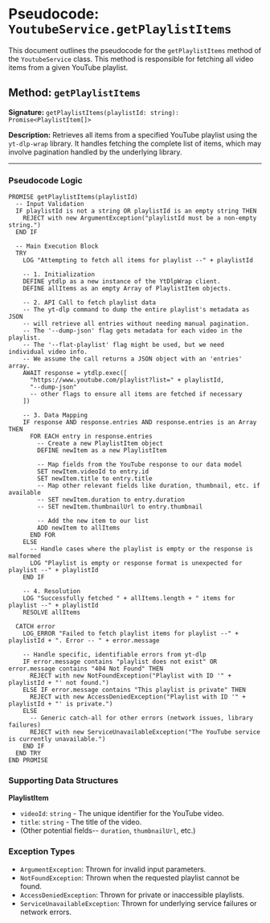 # Pseudocode: `YoutubeService.getPlaylistItems`

This document outlines the pseudocode for the `getPlaylistItems` method of the `YoutubeService` class. This method is responsible for fetching all video items from a given YouTube playlist.

## Method: `getPlaylistItems`

**Signature:** `getPlaylistItems(playlistId: string): Promise<PlaylistItem[]>`

**Description:** Retrieves all items from a specified YouTube playlist using the `yt-dlp-wrap` library. It handles fetching the complete list of items, which may involve pagination handled by the underlying library.

---

### Pseudocode Logic

```plaintext
PROMISE getPlaylistItems(playlistId)
  -- Input Validation
  IF playlistId is not a string OR playlistId is an empty string THEN
    REJECT with new ArgumentException("playlistId must be a non-empty string.")
  END IF

  -- Main Execution Block
  TRY
    LOG "Attempting to fetch all items for playlist --" + playlistId

    -- 1. Initialization
    DEFINE ytdlp as a new instance of the YtDlpWrap client.
    DEFINE allItems as an empty Array of PlaylistItem objects.

    -- 2. API Call to fetch playlist data
    -- The yt-dlp command to dump the entire playlist's metadata as JSON
    -- will retrieve all entries without needing manual pagination.
    -- The '--dump-json' flag gets metadata for each video in the playlist.
    -- The '--flat-playlist' flag might be used, but we need individual video info.
    -- We assume the call returns a JSON object with an 'entries' array.
    AWAIT response = ytdlp.exec([
      "https://www.youtube.com/playlist?list=" + playlistId,
      "--dump-json"
      -- other flags to ensure all items are fetched if necessary
    ])

    -- 3. Data Mapping
    IF response AND response.entries AND response.entries is an Array THEN
      FOR EACH entry in response.entries
        -- Create a new PlaylistItem object
        DEFINE newItem as a new PlaylistItem

        -- Map fields from the YouTube response to our data model
        SET newItem.videoId to entry.id
        SET newItem.title to entry.title
        -- Map other relevant fields like duration, thumbnail, etc. if available
        -- SET newItem.duration to entry.duration
        -- SET newItem.thumbnailUrl to entry.thumbnail

        -- Add the new item to our list
        ADD newItem to allItems
      END FOR
    ELSE
      -- Handle cases where the playlist is empty or the response is malformed
      LOG "Playlist is empty or response format is unexpected for playlist --" + playlistId
    END IF

    -- 4. Resolution
    LOG "Successfully fetched " + allItems.length + " items for playlist --" + playlistId
    RESOLVE allItems

  CATCH error
    LOG_ERROR "Failed to fetch playlist items for playlist --" + playlistId + ". Error -- " + error.message

    -- Handle specific, identifiable errors from yt-dlp
    IF error.message contains "playlist does not exist" OR error.message contains "404 Not Found" THEN
      REJECT with new NotFoundException("Playlist with ID '" + playlistId + "' not found.")
    ELSE IF error.message contains "This playlist is private" THEN
      REJECT with new AccessDeniedException("Playlist with ID '" + playlistId + "' is private.")
    ELSE
      -- Generic catch-all for other errors (network issues, library failures)
      REJECT with new ServiceUnavailableException("The YouTube service is currently unavailable.")
    END IF
  END TRY
END PROMISE
```

### Supporting Data Structures

**PlaylistItem**
- `videoId`: `string` - The unique identifier for the YouTube video.
- `title`: `string` - The title of the video.
- (Other potential fields-- `duration`, `thumbnailUrl`, etc.)

### Exception Types
- `ArgumentException`: Thrown for invalid input parameters.
- `NotFoundException`: Thrown when the requested playlist cannot be found.
- `AccessDeniedException`: Thrown for private or inaccessible playlists.
- `ServiceUnavailableException`: Thrown for underlying service failures or network errors.